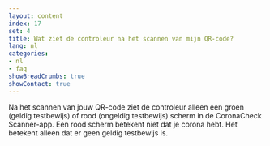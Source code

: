 ```yaml
---
layout: content
index: 17
set: 4
title: Wat ziet de controleur na het scannen van mijn QR-code?
lang: nl
categories:
- nl
- faq
showBreadCrumbs: true
showContact: true
---
```

Na het scannen van jouw QR-code ziet de controleur alleen een groen (geldig testbewijs) of rood (ongeldig testbewijs) scherm in de CoronaCheck Scanner-app. 
Een rood scherm betekent niet dat je corona hebt. Het betekent alleen dat er geen geldig testbewijs is. 
